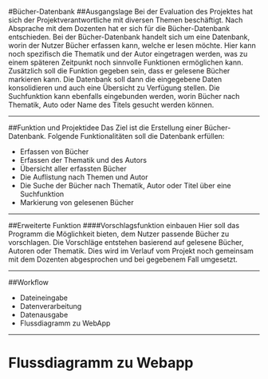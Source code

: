 #Bücher-Datenbank
##Ausgangslage
Bei der Evaluation des Projektes hat sich der Projektverantwortliche mit diversen Themen beschäftigt. 
Nach Absprache mit dem Dozenten hat er sich für die Bücher-Datenbank entschieden. Bei der Bücher-Datenbank handelt sich um eine Datenbank, worin der Nutzer Bücher erfassen kann, welche er lesen möchte. Hier kann noch spezifisch die Thematik und der Autor eingetragen werden, was zu einem späteren Zeitpunkt noch sinnvolle Funktionen ermöglichen kann. Zusätzlich soll die Funktion gegeben sein, dass er gelesene Bücher markieren kann. 
Die Datenbank soll dann die eingegebene Daten konsolidieren und auch eine Übersicht zu Verfügung stellen. Die Suchfunktion kann ebenfalls eingebunden werden, worin Bücher nach Thematik, Auto oder Name des Titels gesucht werden können. 

***
##Funktion und Projektidee
Das Ziel ist die Erstellung einer Bücher-Datenbank. Folgende Funktionalitäten soll die Datenbank erfüllen:
* Erfassen von Bücher
* Erfassen der Thematik und des Autors
* Übersicht aller erfassten Bücher
* Die Auflistung nach Themen und Autor
* Die Suche der Bücher nach Thematik, Autor oder Titel über eine Suchfunktion
* Markierung von gelesenen Bücher

***
##Erweiterte Funktion
####Vorschlagsfunktion einbauen
Hier soll das Programm die Möglichkeit bieten, dem Nutzer passende Bücher zu vorschlagen. 
Die Vorschläge entstehen basierend auf gelesene Bücher, Autoren oder Thematik. 
Dies wird im Verlauf vom Projekt noch gemeinsam mit dem Dozenten abgesprochen und bei gegebenem Fall umgesetzt.

***
##Workflow
* Dateineingabe
* Datenverarbeitung
* Datenausgabe
* Flussdiagramm zu WebApp

***
# Flussdiagramm zu Webapp

